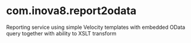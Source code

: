 # com.inova8.report2odata
Reporting service using simple Velocity templates with embedded OData query together with ability to XSLT transform
